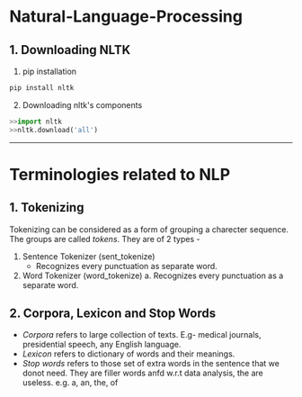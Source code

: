 # Natural-Language-Processing 

## 1. Downloading NLTK
1. pip installation 
```python
pip install nltk
```
2. Downloading nltk's components 
```python
>>import nltk
>>nltk.download('all')
```
---

# Terminologies related to NLP
## 1. Tokenizing
Tokenizing can be considered as a form of grouping a charecter sequence. The groups are called *tokens*. They are of 2 types - 
1. Sentence Tokenizer (sent_tokenize) 
    * Recognizes every punctuation as separate word.
2. Word Tokenizer (word_tokenize) 
  a. Recognizes every punctuation as a separate word.

## 2. Corpora, Lexicon and Stop Words
* *Corpora* refers to large collection of texts. E.g- medical journals, presidential speech, any English language.  
* *Lexicon* refers to dictionary of words and their meanings.  
* *Stop words* refers to those set of extra words in the sentence that we donot need. They are filler words anfd w.r.t data analysis, the are useless. e.g. a, an, the, of


